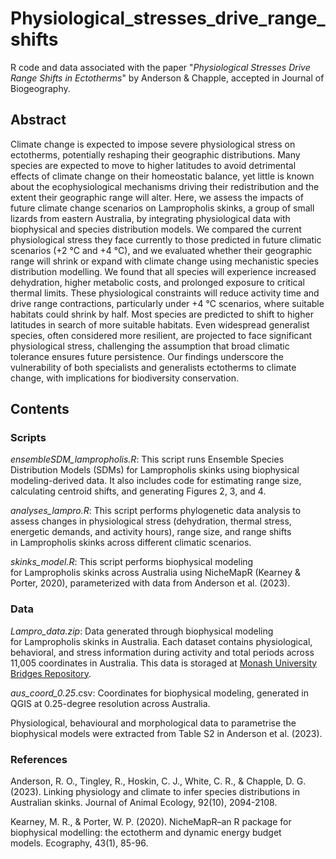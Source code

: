 # Physiological_stresses_drive_range_shifts

R code and data associated with the paper "_Physiological Stresses Drive Range Shifts in Ectotherms_" by Anderson & Chapple, accepted in Journal of Biogeography.

## Abstract

Climate change is expected to impose severe physiological stress on ectotherms, potentially reshaping their geographic distributions. Many species are expected to move to higher latitudes to avoid detrimental effects of climate change on their homeostatic balance, yet little is known about the ecophysiological mechanisms driving their redistribution and the extent their geographic range will alter. Here, we assess the impacts of future climate change scenarios on Lampropholis skinks, a group of small lizards from eastern Australia, by integrating physiological data with biophysical and species distribution models. We compared the current physiological stress they face currently to those predicted in future climatic scenarios (+2 °C and +4 °C), and we evaluated whether their geographic range will shrink or expand with climate change using mechanistic species distribution modelling. We found that all species will experience increased dehydration, higher metabolic costs, and prolonged exposure to critical thermal limits. These physiological constraints will reduce activity time and drive range contractions, particularly under +4 °C scenarios, where suitable habitats could shrink by half. Most species are predicted to shift to higher latitudes in search of more suitable habitats. Even widespread generalist species, often considered more resilient, are projected to face significant physiological stress, challenging the assumption that broad climatic tolerance ensures future persistence. Our findings underscore the vulnerability of both specialists and generalists ectotherms to climate change, with implications for biodiversity conservation.


## Contents #

### Scripts 

_ensembleSDM_lampropholis.R_: This script runs Ensemble Species Distribution Models (SDMs) for Lampropholis skinks using biophysical modeling-derived data. It also includes code for estimating range size, calculating centroid shifts, and generating Figures 2, 3, and 4.

_analyses_lampro.R_: This script performs phylogenetic data analysis to assess changes in physiological stress (dehydration, thermal stress, energetic demands, and activity hours), range size, and range shifts in Lampropholis skinks across different climatic scenarios.

_skinks_model.R_: This script performs biophysical modeling for Lampropholis skinks across Australia using NicheMapR (Kearney & Porter, 2020), parameterized with data from Anderson et al. (2023).

### Data 

_Lampro_data.zip_: Data generated through biophysical modeling for Lampropholis skinks in Australia. Each dataset contains physiological, behavioral, and stress information during activity and total periods across 11,005 coordinates in Australia. This data is storaged at [Monash University Bridges Repository](https://doi.org/10.26180/28687073.v2).

_aus_coord_0.25_.csv: Coordinates for biophysical modeling, generated in QGIS at 0.25-degree resolution across Australia.

Physiological, behavioural and morphological data to parametrise the biophysical models were extracted from Table S2 in Anderson et al. (2023).

###  References 

Anderson, R. O., Tingley, R., Hoskin, C. J., White, C. R., & Chapple, D. G. (2023). Linking physiology and climate to infer species distributions in Australian skinks. Journal of Animal Ecology, 92(10), 2094-2108.

Kearney, M. R., & Porter, W. P. (2020). NicheMapR–an R package for biophysical modelling: the ectotherm and dynamic energy budget models. Ecography, 43(1), 85-96.

